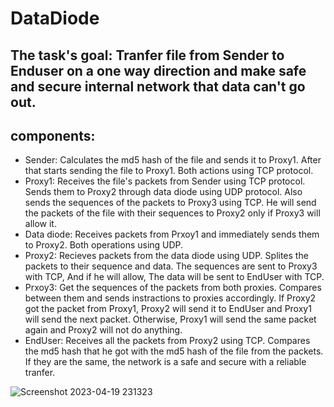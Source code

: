 # DataDiode
## The task's goal: Tranfer file from Sender to Enduser on a one way direction and make safe and secure internal network that data can't go out.
## components:
- Sender: Calculates the md5 hash of the file and sends it to Proxy1. After that starts sending the file to Proxy1. Both actions using TCP protocol.
- Proxy1: Receives the file's packets from Sender using TCP protocol. Sends them to Proxy2 through data diode using UDP protocol. Also sends the sequences of the packets to   Proxy3 using TCP. He will send the packets of the file with their sequences to Proxy2 only if Proxy3 will allow it.
- Data diode: Receives packets from Prxoy1 and immediately sends them to Proxy2. Both operations using UDP.
- Proxy2: Recieves packets from the data diode using UDP. Splites the packets to their sequence and data. The sequences are sent to Proxy3 with TCP, And if he will allow,   The data will be sent to EndUser with TCP.   
- Prxoy3: Get the sequences of the packets from both proxies. Compares between them and sends instractions to proxies accordingly. If Proxy2 got the packet from Proxy1,     Proxy2 will send it to EndUser and Proxy1 will send the next packet. Otherwise, Proxy1 will send the same packet again and Proxy2 will not do anything.
- EndUser: Receives all the packets from Proxy2 using TCP. Compares the md5 hash that he got with the md5 hash of the file from the packets. If they are the same, the       network is a safe and secure with a reliable tranfer. 

![Screenshot 2023-04-19 231323](https://user-images.githubusercontent.com/117903915/233189428-5ffd7720-923c-4985-97fe-8f1f27f11731.png)
